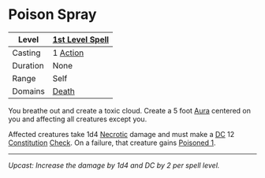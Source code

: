 # Poison Spray

| Level    | [1st Level Spell](1st%20Level%20Spells.md)          |
| -------- | --------------------------------------------------- |
| Casting  | 1 [Action](../../../../Game%20Procedures/Action.md) |
| Duration | None                                                |
| Range    | Self                                                |
| Domains  | [Death](../../Spell%20Domains/Death.md)          |

You breathe out and create a toxic cloud. Create a 5 foot [Aura](../../Areas%20of%20Effect/Aura.md) centered on you and affecting all creatures except you.

Affected creatures take 1d4 [Necrotic](../../../../Damage%20Types/Necrotic.md) damage and must make a [DC](../../../../Game%20Procedures/DC.md) 12 [Constitution](../../../../Player%20Characters/Chosen%20Statistics/Constitution.md) [Check](../../../../Game%20Procedures/Check.md). On a failure, that creature gains [Poisoned 1](../../../../Conditions/Poisoned.md).

---
*Upcast: Increase the damage by 1d4 and DC by 2 per spell level.*
